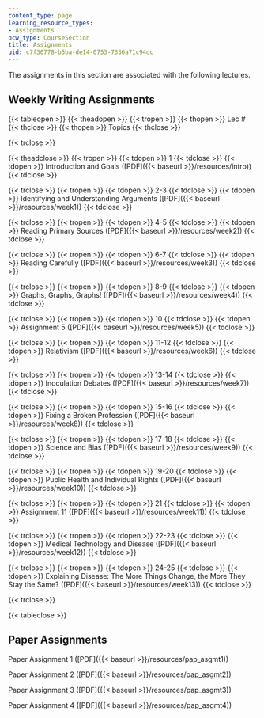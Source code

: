 ```yaml
---
content_type: page
learning_resource_types:
- Assignments
ocw_type: CourseSection
title: Assignments
uid: c7f30778-b5ba-de14-0753-7336a71c94dc
---
```


The assignments in this section are associated with the following lectures.

Weekly Writing Assignments
--------------------------

{{< tableopen >}}
{{< theadopen >}}
{{< tropen >}}
{{< thopen >}}
Lec #
{{< thclose >}}
{{< thopen >}}
Topics
{{< thclose >}}

{{< trclose >}}

{{< theadclose >}}
{{< tropen >}}
{{< tdopen >}}
1
{{< tdclose >}}
{{< tdopen >}}
Introduction and Goals ([PDF]({{< baseurl >}}/resources/intro))
{{< tdclose >}}

{{< trclose >}}
{{< tropen >}}
{{< tdopen >}}
2-3
{{< tdclose >}}
{{< tdopen >}}
Identifying and Understanding Arguments ([PDF]({{< baseurl >}}/resources/week1))
{{< tdclose >}}

{{< trclose >}}
{{< tropen >}}
{{< tdopen >}}
4-5
{{< tdclose >}}
{{< tdopen >}}
Reading Primary Sources ([PDF]({{< baseurl >}}/resources/week2))
{{< tdclose >}}

{{< trclose >}}
{{< tropen >}}
{{< tdopen >}}
6-7
{{< tdclose >}}
{{< tdopen >}}
Reading Carefully ([PDF]({{< baseurl >}}/resources/week3))
{{< tdclose >}}

{{< trclose >}}
{{< tropen >}}
{{< tdopen >}}
8-9
{{< tdclose >}}
{{< tdopen >}}
Graphs, Graphs, Graphs! ([PDF]({{< baseurl >}}/resources/week4))
{{< tdclose >}}

{{< trclose >}}
{{< tropen >}}
{{< tdopen >}}
10
{{< tdclose >}}
{{< tdopen >}}
Assignment 5 ([PDF]({{< baseurl >}}/resources/week5))
{{< tdclose >}}

{{< trclose >}}
{{< tropen >}}
{{< tdopen >}}
11-12
{{< tdclose >}}
{{< tdopen >}}
Relativism ([PDF]({{< baseurl >}}/resources/week6))
{{< tdclose >}}

{{< trclose >}}
{{< tropen >}}
{{< tdopen >}}
13-14
{{< tdclose >}}
{{< tdopen >}}
Inoculation Debates ([PDF]({{< baseurl >}}/resources/week7))
{{< tdclose >}}

{{< trclose >}}
{{< tropen >}}
{{< tdopen >}}
15-16
{{< tdclose >}}
{{< tdopen >}}
Fixing a Broken Profession ([PDF]({{< baseurl >}}/resources/week8))
{{< tdclose >}}

{{< trclose >}}
{{< tropen >}}
{{< tdopen >}}
17-18
{{< tdclose >}}
{{< tdopen >}}
Science and Bias ([PDF]({{< baseurl >}}/resources/week9))
{{< tdclose >}}

{{< trclose >}}
{{< tropen >}}
{{< tdopen >}}
19-20
{{< tdclose >}}
{{< tdopen >}}
Public Health and Individual Rights ([PDF]({{< baseurl >}}/resources/week10))
{{< tdclose >}}

{{< trclose >}}
{{< tropen >}}
{{< tdopen >}}
21
{{< tdclose >}}
{{< tdopen >}}
Assignment 11 ([PDF]({{< baseurl >}}/resources/week11))
{{< tdclose >}}

{{< trclose >}}
{{< tropen >}}
{{< tdopen >}}
22-23
{{< tdclose >}}
{{< tdopen >}}
Medical Technology and Disease ([PDF]({{< baseurl >}}/resources/week12))
{{< tdclose >}}

{{< trclose >}}
{{< tropen >}}
{{< tdopen >}}
24-25
{{< tdclose >}}
{{< tdopen >}}
Explaining Disease: The More Things Change, the More They Stay the Same? ([PDF]({{< baseurl >}}/resources/week13))
{{< tdclose >}}

{{< trclose >}}

{{< tableclose >}}

Paper Assignments
-----------------

Paper Assignment 1 ([PDF]({{< baseurl >}}/resources/pap_asgmt1))

Paper Assignment 2 ([PDF]({{< baseurl >}}/resources/pap_asgmt2))

Paper Assignment 3 ([PDF]({{< baseurl >}}/resources/pap_asgmt3))

Paper Assignment 4 ([PDF]({{< baseurl >}}/resources/pap_asgmt4))